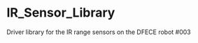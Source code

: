 IR_Sensor_Library
=================

Driver library for the IR range sensors on the DFECE robot #003
